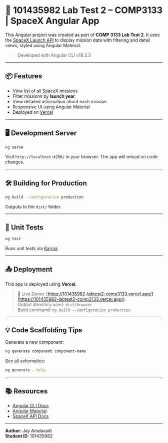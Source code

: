 # 🚀 101435982 Lab Test 2 – COMP3133 | SpaceX Angular App

This Angular project was created as part of **COMP 3133 Lab Test 2**. It uses the [SpaceX Launch API](https://github.com/r-spacex/SpaceX-API) to display mission data with filtering and detail views, styled using Angular Material.

> Developed with Angular CLI v19.2.3

---

## 📦 Features

- View list of all SpaceX missions
- Filter missions by **launch year**
- View detailed information about each mission
- Responsive UI using Angular Material
- Deployed on [Vercel](https://vercel.com)

---

## 🖥 Development Server

```bash
ng serve
```

Visit `http://localhost:4200/` in your browser. The app will reload on code changes.

---

## 🛠 Building for Production

```bash
ng build --configuration production
```

Outputs to the `dist/` folder.

---

## 🧪 Unit Tests

```bash
ng test
```

Runs unit tests via [Karma](https://karma-runner.github.io).

---

## 📤 Deployment

This app is deployed using **Vercel**.  
> 🔗 Live Demo: [https://101435982-labtest2-comp3133.vercel.app/](https://101435982-labtest2-comp3133.vercel.app/)  
> Output directory used: `dist/browser`  
> Build command: `ng build --configuration production`

---

## 💡 Code Scaffolding Tips

Generate a new component:
```bash
ng generate component component-name
```

See all schematics:
```bash
ng generate --help
```

---

## 📚 Resources

- [Angular CLI Docs](https://angular.dev/tools/cli)
- [Angular Material](https://material.angular.io)
- [SpaceX API Docs](https://github.com/r-spacex/SpaceX-API)

---

**Author**: Jay Amdavadi  
**Student ID**: 101435982
